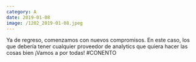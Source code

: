 ```yaml
--- 
category: A 
date: 2019-01-08 
image: /1202_2019-01-08.jpeg 
--- 
```


Ya de regreso, comenzamos con nuevos compromisos. En este caso, los que debería tener cualquier proveedor de analytics que quiera hacer las cosas bien ¡Vamos a por todas! #CONENTO